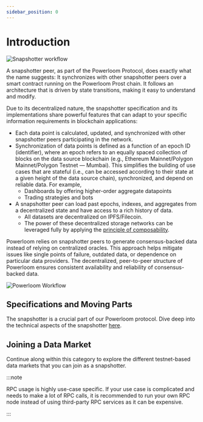 ```yaml
---
sidebar_position: 0
---
```


# Introduction

![Snapshotter workflow](/images/snapshotter_workflow.png)

A snapshotter peer, as part of the Powerloom Protocol, does exactly what the name suggests: It synchronizes with other snapshotter peers over a smart contract running on the Powerloom Prost chain. It follows an architecture that is driven by state transitions, making it easy to understand and modify.

Due to its decentralized nature, the snapshotter specification and its implementations share powerful features that can adapt to your specific information requirements in blockchain applications:

- Each data point is calculated, updated, and synchronized with other snapshotter peers participating in the network.
- Synchronization of data points is defined as a function of an epoch ID (identifier), where an epoch refers to an equally spaced collection of blocks on the data source blockchain (e.g., Ethereum Mainnet/Polygon Mainnet/Polygon Testnet — Mumbai). This simplifies the building of use cases that are stateful (i.e., can be accessed according to their state at a given height of the data source chain), synchronized, and depend on reliable data. For example,
  - Dashboards by offering higher-order aggregate datapoints
  - Trading strategies and bots
- A snapshotter peer can load past epochs, indexes, and aggregates from a decentralized state and have access to a rich history of data.
  - All datasets are decentralized on IPFS/Filecoin.
  - The power of these decentralized storage networks can be leveraged fully by applying the [principle of composability](/docs/protocol/data-composition).

Powerloom relies on snapshotter peers to generate consensus-backed data instead of relying on centralized oracles. This approach helps mitigate issues like single points of failure, outdated data, or dependence on particular data providers. The decentralized, peer-to-peer structure of Powerloom ensures consistent availability and reliability of consensus-backed data.

![Powerloom Workflow](/images/introduction-image.png)

## Specifications and Moving Parts

The snapshotter is a crucial part of our Powerloom protocol. Dive deep into the technical aspects of the snapshotter [here](/docs/category/snapshotter).

## Joining a Data Market

Continue along within this category to explore the different testnet-based data markets that you can join as a snapshotter.

:::note

RPC usage is highly use-case specific. If your use case is complicated and needs to make a lot of RPC calls, it is recommended to run your own RPC node instead of using third-party RPC services as it can be expensive.

:::
